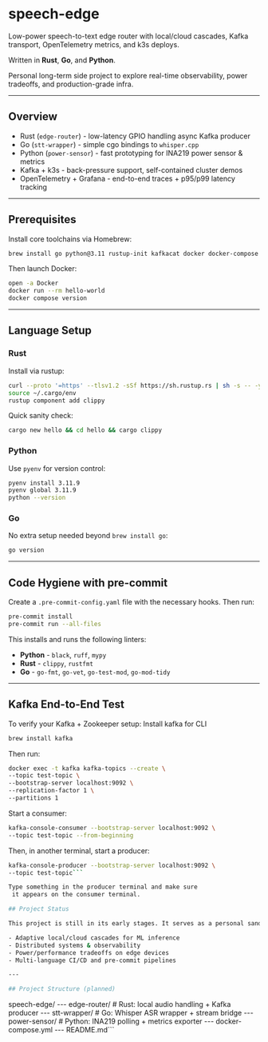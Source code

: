 # speech-edge

Low-power speech-to-text edge router with local/cloud cascades,
 Kafka transport, OpenTelemetry metrics, and k3s deploys.

Written in **Rust**, **Go**, and **Python**.

Personal long-term side project to explore real-time observability,
power tradeoffs, and production-grade infra.

---

## Overview

- Rust (`edge-router`) - low-latency GPIO handling async Kafka producer
- Go (`stt-wrapper`) - simple cgo bindings to `whisper.cpp`
- Python (`power-sensor`) - fast prototyping for INA219 power sensor & metrics
- Kafka + k3s - back-pressure support, self-contained cluster demos
- OpenTelemetry + Grafana - end-to-end traces + p95/p99 latency tracking

---

## Prerequisites

Install core toolchains via Homebrew:

```bash
brew install go python@3.11 rustup-init kafkacat docker docker-compose
```

Then launch Docker:

```bash
open -a Docker
docker run --rm hello-world
docker compose version
```

---

## Language Setup

### Rust

Install via rustup:

```bash
curl --proto '=https' --tlsv1.2 -sSf https://sh.rustup.rs | sh -s -- -y
source ~/.cargo/env
rustup component add clippy
```

Quick sanity check:

```bash
cargo new hello && cd hello && cargo clippy
```

### Python

Use `pyenv` for version control:

```bash
pyenv install 3.11.9
pyenv global 3.11.9
python --version
```

### Go

No extra setup needed beyond `brew install go`:

```bash
go version
```

---

## Code Hygiene with pre-commit

Create a `.pre-commit-config.yaml` file with the necessary hooks.
Then run:

```bash
pre-commit install
pre-commit run --all-files
```

This installs and runs the following linters:

- **Python** - `black`, `ruff`, `mypy`
- **Rust** - `clippy`, `rustfmt`
- **Go** - `go-fmt`, `go-vet`, `go-test-mod`, `go-mod-tidy`

---

## Kafka End-to-End Test

To verify your Kafka + Zookeeper setup:
Install kafka for CLI

```bash
brew install kafka
```

Then run:

```bash
docker exec -t kafka kafka-topics --create \
--topic test-topic \
--bootstrap-server localhost:9092 \
--replication-factor 1 \
--partitions 1
```

Start a consumer:

```bash
kafka-console-consumer --bootstrap-server localhost:9092 \
--topic test-topic --from-beginning

```

Then, in another terminal, start a producer:

```bash
kafka-console-producer --bootstrap-server localhost:9092 \
--topic test-topic```

Type something in the producer terminal and make sure
 it appears on the consumer terminal.

## Project Status

This project is still in its early stages. It serves as a personal sandbox to understand:

- Adaptive local/cloud cascades for ML inference
- Distributed systems & observability
- Power/performance tradeoffs on edge devices
- Multi-language CI/CD and pre-commit pipelines

---

## Project Structure (planned)

```

speech-edge/
--- edge-router/      # Rust: local audio handling + Kafka producer
--- stt-wrapper/      # Go: Whisper ASR wrapper + stream bridge
--- power-sensor/     # Python: INA219 polling + metrics exporter
--- docker-compose.yml
--- README.md```

